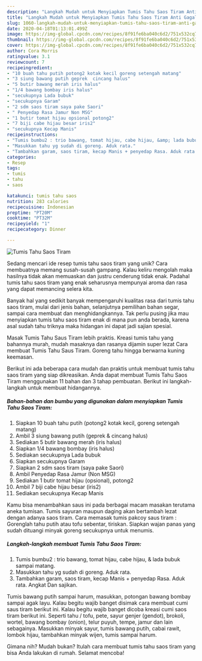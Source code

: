 ```yaml
---
description: "Langkah Mudah untuk Menyiapkan Tumis Tahu Saos Tiram Anti Gagal"
title: "Langkah Mudah untuk Menyiapkan Tumis Tahu Saos Tiram Anti Gagal"
slug: 1060-langkah-mudah-untuk-menyiapkan-tumis-tahu-saos-tiram-anti-gagal
date: 2020-04-18T01:13:01.499Z
image: https://img-global.cpcdn.com/recipes/8f91fe6ba040c6d2/751x532cq70/tumis-tahu-saos-tiram-foto-resep-utama.jpg
thumbnail: https://img-global.cpcdn.com/recipes/8f91fe6ba040c6d2/751x532cq70/tumis-tahu-saos-tiram-foto-resep-utama.jpg
cover: https://img-global.cpcdn.com/recipes/8f91fe6ba040c6d2/751x532cq70/tumis-tahu-saos-tiram-foto-resep-utama.jpg
author: Cora Morris
ratingvalue: 3.1
reviewcount: 7
recipeingredient:
- "10 buah tahu putih potong2 kotak kecil goreng setengah matang"
- "3 siung bawang putih geprek  cincang halus"
- "5 butir bawang merah iris halus"
- "1/4 bawang bombay iris halus"
- "secukupnya Lada bubuk"
- "secukupnya Garam"
- "2 sdm saos tiram saya pake Saori"
- " Penyedap Rasa Jamur Non MSG"
- "1 butir tomat hijau opsional potong2"
- "7 biji cabe hijau besar iris2"
- "secukupnya Kecap Manis"
recipeinstructions:
- "Tumis bumbu2 : trio bawang, tomat hijau, cabe hijau, &amp; lada bubuk sampai matang."
- "Masukkan tahu yg sudah di goreng. Aduk rata."
- "Tambahkan garam, saos tiram, kecap Manis + penyedap Rasa. Aduk rata. Angkat Dan sajikan."
categories:
- Resep
tags:
- tumis
- tahu
- saos

katakunci: tumis tahu saos 
nutrition: 283 calories
recipecuisine: Indonesian
preptime: "PT20M"
cooktime: "PT32M"
recipeyield: "1"
recipecategory: Dinner

---
```



![Tumis Tahu Saos Tiram](https://img-global.cpcdn.com/recipes/8f91fe6ba040c6d2/751x532cq70/tumis-tahu-saos-tiram-foto-resep-utama.jpg)

Sedang mencari ide resep tumis tahu saos tiram yang unik? Cara membuatnya memang susah-susah gampang. Kalau keliru mengolah maka hasilnya tidak akan memuaskan dan justru cenderung tidak enak. Padahal tumis tahu saos tiram yang enak seharusnya mempunyai aroma dan rasa yang dapat memancing selera kita.

Banyak hal yang sedikit banyak mempengaruhi kualitas rasa dari tumis tahu saos tiram, mulai dari jenis bahan, selanjutnya pemilihan bahan segar, sampai cara membuat dan menghidangkannya. Tak perlu pusing jika mau menyiapkan tumis tahu saos tiram enak di mana pun anda berada, karena asal sudah tahu triknya maka hidangan ini dapat jadi sajian spesial.

Masak Tumis Tahu Saus Tiram lebih praktis. Kreasi tumis tahu yang bahannya murah, mudah masaknya dan rasanya dijamin super lezat Cara membuat Tumis Tahu Saus Tiram. Goreng tahu hingga berwarna kuning keemasan.


Berikut ini ada beberapa cara mudah dan praktis untuk membuat tumis tahu saos tiram yang siap dikreasikan. Anda dapat membuat Tumis Tahu Saos Tiram menggunakan 11 bahan dan 3 tahap pembuatan. Berikut ini langkah-langkah untuk membuat hidangannya.

<!--inarticleads1-->

##### Bahan-bahan dan bumbu yang digunakan dalam menyiapkan Tumis Tahu Saos Tiram:

1. Siapkan 10 buah tahu putih (potong2 kotak kecil, goreng setengah matang)
1. Ambil 3 siung bawang putih (geprek &amp; cincang halus)
1. Sediakan 5 butir bawang merah (iris halus)
1. Siapkan 1/4 bawang bombay (iris halus)
1. Sediakan secukupnya Lada bubuk
1. Siapkan secukupnya Garam
1. Siapkan 2 sdm saos tiram (saya pake Saori)
1. Ambil  Penyedap Rasa Jamur (Non MSG)
1. Sediakan 1 butir tomat hijau (opsional), potong2
1. Ambil 7 biji cabe hijau besar (iris2)
1. Sediakan secukupnya Kecap Manis


Kamu bisa menambahkan saus ini pada berbagai macam masakan terutama aneka tumisan. Tumis sayuran maupun daging akan bertambah lezat dengan adanya saos tiram. Cara memasak tumis pakcoy saus tiram : Gorenglah tahu putih atau tofu sebentar, tiriskan. Siapkan wajan panas yang sudah dituangi minyak goreng secukupnya untuk menumis. 

<!--inarticleads2-->

##### Langkah-langkah membuat Tumis Tahu Saos Tiram:

1. Tumis bumbu2 : trio bawang, tomat hijau, cabe hijau, &amp; lada bubuk sampai matang.
1. Masukkan tahu yg sudah di goreng. Aduk rata.
1. Tambahkan garam, saos tiram, kecap Manis + penyedap Rasa. Aduk rata. Angkat Dan sajikan.


Tumis bawang putih sampai harum, masukkan, potongan bawang bombay sampai agak layu. Kalau begitu wajib banget disimak cara membuat cumi saus tiram berikut ini. Kalau begitu wajib banget dicoba kreasi cumi saos tiram berikut ini. Seperti tahu / tofu, pete, sayur genjer (gendot), brokoli, wortel, bawang bombay (onion), telur puyuh, tempe, jamur dan lain sebagainya. Masukkan minyak sayur, tumis bawang putih, cabai rawit, lombok hijau, tambahkan minyak wijen, tumis sampai harum. 

Gimana nih? Mudah bukan? Itulah cara membuat tumis tahu saos tiram yang bisa Anda lakukan di rumah. Selamat mencoba!
